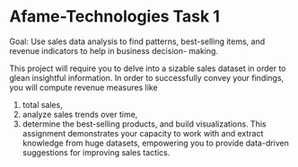 # Afame-Technologies Task 1

Goal: Use sales data analysis to find patterns, best-selling items, and revenue indicators to help in business decision-
making.

This project will require you to delve into a sizable sales dataset in order to glean insightful information. In order
to successfully convey your findings, you will compute revenue measures like
1. total sales,
2. analyze sales trends over time,
3. determine the best-selling products, and build visualizations.
This assignment demonstrates your capacity to work with and extract knowledge from huge datasets,
empowering you to provide data-driven suggestions for improving sales tactics.
